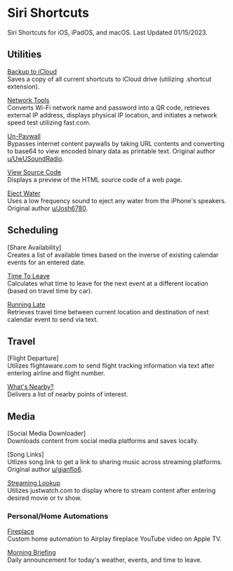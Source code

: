 # Siri Shortcuts
Siri Shortcuts for iOS, iPadOS, and macOS. Last Updated 01/15/2023.

## Utilities
[Backup to iCloud](https://www.icloud.com/shortcuts/569068864102446ebe48d742d82932cc) <br>
Saves a copy of all current shortcuts to iCloud drive (utilizing .shortcut extension).

[Network Tools](https://www.icloud.com/shortcuts/3a70df6576d64664a0eea1f06461367d) <br>
Converts Wi-Fi network name and password into a QR code, retrieves external IP address, displays physical IP location, and initiates a network speed test utilizing fast.com.

[Un-Paywall](https://www.icloud.com/shortcuts/df7170c647364e869165e673aca89c4f) <br>
Bypasses internet content paywalls by taking URL contents and converting to base64 to view encoded binary data as printable text. Original author [u/UwUSoundRadio](https://www.reddit.com/r/shortcuts/comments/da5jw7/paywall_bypass/).

[View Source Code](https://www.icloud.com/shortcuts/d4094f07cc70495c9e5c4a1ddcce6832) <br>
Displays a preview of the HTML source code of a web page.

[Eject Water](https://www.icloud.com/shortcuts/81cf12d2d2e946b0b9ac039980a1edfa) <br>
Uses a low frequency sound to eject any water from the iPhone's speakers. Original author [u/Josh6780](https://www.reddit.com/r/shortcuts/comments/9s6bng/eject_water_from_your_device_like_an_apple_watch/).

## Scheduling
[Share Availability] <br>
Creates a list of available times based on the inverse of existing calendar events for an entered date.

[Time To Leave](https://www.icloud.com/shortcuts/f2a716b2c276477e94ac8b933c1a19b9) <br>
Calculates what time to leave for the next event at a different location (based on travel time by car).

[Running Late](https://www.icloud.com/shortcuts/d6978dcb118f48e190b113121ec14771) <br>
Retrieves travel time between current location and destination of next calendar event to send via text.

## Travel
[Flight Departure] <br>
Utilizes flightaware.com to send flight tracking information via text after entering airline and flight number.

[What's Nearby?](https://www.icloud.com/shortcuts/430dbf19dbc34c71afcd54f08d77491d) <br>
Delivers a list of nearby points of interest.

## Media
[Social Media Downloader] <br>
Downloads content from social media platforms and saves locally.

[Song Links] <br>
Utlizes song.link to get a link to sharing music across streaming platforms. Original author [u/gianflo6](https://www.reddit.com/r/shortcuts/comments/gaskty/update_songlink_the_only_music_link_converter/).

[Streaming Lookup](https://www.icloud.com/shortcuts/b980ec5585944e66ac4e31a22eedaac2) <br>
Utilizes justwatch.com to display where to stream content after entering desired movie or tv show.

### Personal/Home Automations
[Fireplace](https://www.icloud.com/shortcuts/d36cb58c045f4d8e9820b15ab814f097) <br>
Custom home automation to Airplay fireplace YouTube video on Apple TV.

[Morning Briefing](https://www.icloud.com/shortcuts/734e62afa0e044f9b6b1491c86f12c51) <br>
Daily announcement for today's weather, events, and time to leave.

